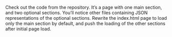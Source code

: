Check out the code from the repository. It’s a page with one main section, and two optional sections. You’ll notice other files containing JSON representations of the optional sections. Rewrite the index.html page to load only the main section by default, and push the loading of the other sections after initial page load.
